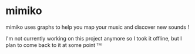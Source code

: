 # mimiko
mimiko uses graphs to help you map your music and discover new sounds !

I'm not currently working on this project anymore so I took it offline, but I plan to come back to it at some point ᵀᴹ 
